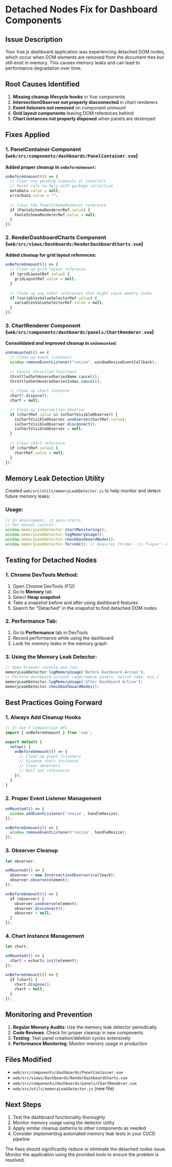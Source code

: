 # Detached Nodes Fix for Dashboard Components

## Issue Description

Your Vue.js dashboard application was experiencing detached DOM nodes, which occur when DOM elements are removed from the document tree but still exist in memory. This causes memory leaks and can lead to performance degradation over time.

## Root Causes Identified

1. **Missing cleanup lifecycle hooks** in Vue components
2. **IntersectionObserver not properly disconnected** in chart renderers
3. **Event listeners not removed** on component unmount
4. **Grid layout components** leaving DOM references behind
5. **Chart instances not properly disposed** when panels are destroyed

## Fixes Applied

### 1. PanelContainer Component (`web/src/components/dashboards/PanelContainer.vue`)

**Added proper cleanup in `onBeforeUnmount`:**
```javascript
onBeforeUnmount(() => {
  // Clear any pending timeouts or intervals
  // Reset refs to help with garbage collection
  metaData.value = null;
  errorData.value = "";
  
  // Clear the PanelSchemaRenderer reference
  if (PanleSchemaRendererRef.value) {
    PanleSchemaRendererRef.value = null;
  }
});
```

### 2. RenderDashboardCharts Component (`web/src/views/Dashboards/RenderDashboardCharts.vue`)

**Added cleanup for grid layout references:**
```javascript
onBeforeUnmount(() => {
  // Clean up grid layout reference
  if (gridLayoutRef.value) {
    gridLayoutRef.value = null;
  }
  
  // Clean up any other references that might cause memory leaks
  if (variablesValueSelectorRef.value) {
    variablesValueSelectorRef.value = null;
  }
});
```

### 3. ChartRenderer Component (`web/src/components/dashboards/panels/ChartRenderer.vue`)

**Consolidated and improved cleanup in `onUnmounted`:**
```javascript
onUnmounted(() => {
  // Clean up event listeners
  window.removeEventListener("resize", windowResizeEventCallback);
  
  // Cancel throttled functions
  throttledSetHoveredSeriesName.cancel();
  throttledSetHoveredSeriesIndex.cancel();
  
  // Clean up chart instance
  chart?.dispose();
  chart = null;

  // Clean up intersection observer
  if (chartRef.value && isChartVisibleObserver) {
    isChartVisibleObserver.unobserve(chartRef.value);
    isChartVisibleObserver.disconnect();
    isChartVisibleObserver = null;
  }
  
  // Clear chart reference
  if (chartRef.value) {
    chartRef.value = null;
  }
});
```

## Memory Leak Detection Utility

Created `web/src/utils/memoryLeakDetector.js` to help monitor and detect future memory leaks:

### Usage:
```javascript
// In development, it auto-starts
// For manual control:
window.memoryLeakDetector.startMonitoring();
window.memoryLeakDetector.logMemoryUsage();
window.memoryLeakDetector.checkDashboardNodes();
window.memoryLeakDetector.forceGC(); // Requires Chrome --js-flags="--expose-gc"
```

## Testing for Detached Nodes

### 1. Chrome DevTools Method:
1. Open Chrome DevTools (F12)
2. Go to **Memory** tab
3. Select **Heap snapshot**
4. Take a snapshot before and after using dashboard features
5. Search for "Detached" in the snapshot to find detached DOM nodes

### 2. Performance Tab:
1. Go to **Performance** tab in DevTools
2. Record performance while using the dashboard
3. Look for memory leaks in the memory graph

### 3. Using the Memory Leak Detector:
```javascript
// Open browser console and run:
memoryLeakDetector.logMemoryUsage('Before Dashboard Action');
// Perform dashboard actions (add/remove panels, switch tabs, etc.)
memoryLeakDetector.logMemoryUsage('After Dashboard Action');
memoryLeakDetector.checkDashboardNodes();
```

## Best Practices Going Forward

### 1. Always Add Cleanup Hooks
```javascript
// In Vue 3 Composition API
import { onBeforeUnmount } from 'vue';

export default {
  setup() {
    onBeforeUnmount(() => {
      // Clean up event listeners
      // Dispose chart instances
      // Clear observers
      // Null out references
    });
  }
}
```

### 2. Proper Event Listener Management
```javascript
onMounted(() => {
  window.addEventListener('resize', handleResize);
});

onBeforeUnmount(() => {
  window.removeEventListener('resize', handleResize);
});
```

### 3. Observer Cleanup
```javascript
let observer;

onMounted(() => {
  observer = new IntersectionObserver(callback);
  observer.observe(element);
});

onBeforeUnmount(() => {
  if (observer) {
    observer.unobserve(element);
    observer.disconnect();
    observer = null;
  }
});
```

### 4. Chart Instance Management
```javascript
let chart;

onMounted(() => {
  chart = echarts.init(element);
});

onBeforeUnmount(() => {
  if (chart) {
    chart.dispose();
    chart = null;
  }
});
```

## Monitoring and Prevention

1. **Regular Memory Audits**: Use the memory leak detector periodically
2. **Code Reviews**: Check for proper cleanup in new components
3. **Testing**: Test panel creation/deletion cycles extensively
4. **Performance Monitoring**: Monitor memory usage in production

## Files Modified

- `web/src/components/dashboards/PanelContainer.vue`
- `web/src/views/Dashboards/RenderDashboardCharts.vue`
- `web/src/components/dashboards/panels/ChartRenderer.vue`
- `web/src/utils/memoryLeakDetector.js` (new file)

## Next Steps

1. Test the dashboard functionality thoroughly
2. Monitor memory usage using the detector utility
3. Apply similar cleanup patterns to other components as needed
4. Consider implementing automated memory leak tests in your CI/CD pipeline

The fixes should significantly reduce or eliminate the detached nodes issue. Monitor the application using the provided tools to ensure the problem is resolved. 